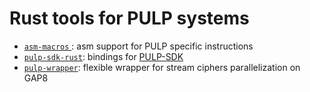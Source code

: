 # Rust tools for PULP systems


* [`asm-macros` ](asm-macros): asm support for PULP specific instructions
* [`pulp-sdk-rust`](pulp-sdk-rust): bindings for [PULP-SDK](https://github.com/pulp-platform/pulp-sdk)
* [`pulp-wrapper`](pulp-wrapper): flexible wrapper for stream ciphers parallelization on GAP8
